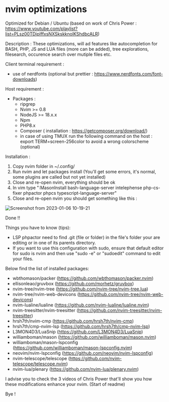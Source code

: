 # nvim optimizations

Optimized for Debian / Ubuntu (based on work of Chris Power : https://www.youtube.com/playlist?list=PLsz00TDipIffxsNXSkskknolKShdbcALR)

Description : 
These optimizations, will ad features like autocompletion for BASH, PHP, JS and LUA files (more can be added), tree explorations, filesearch, occurence search over mutiple files etc. 

Client terminal requirement : 
  - use of nerdfonts (optional but prettier : https://www.nerdfonts.com/font-downloads)
  
  Host requirement : 
  - Packages :
    - ripgrep
    - Nvim >= 0.8
    - NodeJS >= 18.x.x
    - Npm
    - PHP8.x
    - Composer ( installation : https://getcomposer.org/download/)
    - in case of using TMUX run the following command on the host : export TERM=screen-256color to avoid a wrong colorscheme (optional)
  
Installation : 
  1) Copy nvim folder in ~/.config/
  2) Run nvim and let packages install (You'll get some errors, it's normal, some plugins are called but not yet installed)
  3) Close and re-open nvim, everything should be ok
  4) In vim type ":MasonInstall bash-language-server intelephense php-cs-fixer phpactor phpcs typescript-language-server"
  5) Close and re-open nvim
you should get something like this : 

![Screenshot from 2023-01-06 10-19-21](https://user-images.githubusercontent.com/45790724/210970680-3e50afde-2a43-4bf4-ad54-22355fb543b4.png)

Done !!

Things you have to know (tips): 
  - LSP phpactor need to find .git (file or folder) in the file's folder your are editing or in one of its parents directory.
  - If you want to use this configuration with sudo, ensure that default editor for sudo is nvim and then use "sudo -e" or "sudoedit" command to edit your files.

Below find the list of installed packages: 

- wbthomason/packer (https://github.com/wbthomason/packer.nvim)
- ellisonleao/gruvbox (https://github.com/morhetz/gruvbox)
- nvim-tree/nvim-tree (https://github.com/nvim-tree/nvim-tree.lua)
- nvim-tree/nvim-web-devicons (https://github.com/nvim-tree/nvim-web-devicons)
- nvim-lualine/lualine (https://github.com/nvim-lualine/lualine.nvim)
- nvim-treesitter/nvim-treesitter (https://github.com/nvim-treesitter/nvim-treesitter)
- hrsh7th/nvim-cmp (https://github.com/hrsh7th/nvim-cmp)
- hrsh7th/cmp-nvim-lsp (https://github.com/hrsh7th/cmp-nvim-lsp)
- L3MON4D3/LuaSnip (https://github.com/L3MON4D3/LuaSnip)
- williamboman/mason (https://github.com/williamboman/mason.nvim)
- williamboman/mason-lspconfig (https://github.com/williamboman/mason-lspconfig.nvim)
- neovim/nvim-lspconfig (https://github.com/neovim/nvim-lspconfig)
- nvim-telescope/telescope (https://github.com/nvim-telescope/telescope.nvim)
- nvim-lua/plenary (https://github.com/nvim-lua/plenary.nvim)

I advise you to check the 3 videos of Chris Power that'll show you how these modifications enhance your nvim. (Start of readme)

Bye !
